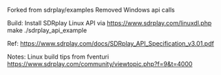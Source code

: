Forked from sdrplay/examples
Removed Windows api calls

Build:
Install SDRplay Linux API via https://www.sdrplay.com/linuxdl.php
make
./sdrplay_api_example

Ref:
https://www.sdrplay.com/docs/SDRplay_API_Specification_v3.01.pdf

Notes:
Linux build tips from fventuri https://www.sdrplay.com/community/viewtopic.php?f=9&t=4000
